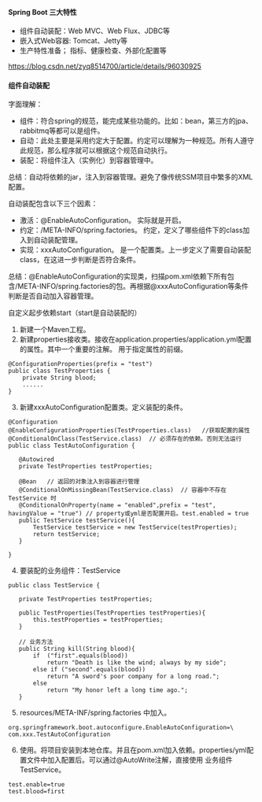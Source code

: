 #### Spring Boot 三大特性 ####

* 组件自动装配：Web MVC、Web Flux、JDBC等
* 嵌入式Web容器: Tomcat、Jetty等
* 生产特性准备； 指标、健康检查、外部化配置等

https://blog.csdn.net/zyq8514700/article/details/96030925

#### 组件自动装配 ####

字面理解： 
* 组件：符合spring的规范，能完成某些功能的。比如：bean，第三方的jpa、rabbitmq等都可以是组件。
* 自动：此处主要是采用约定大于配置。约定可以理解为一种规范。所有人遵守此规范，那么程序就可以根据这个规范自动执行。
* 装配：将组件注入（实例化）到容器管理中。

总结：自动将依赖的jar，注入到容器管理。避免了像传统SSM项目中繁多的XML配置。

自动装配包含以下三个因素：
* 激活：@EnableAutoConfiguration。 实际就是开启。
* 约定：/META-INFO/spring.factories。 约定，定义了哪些组件下的class加入到自动装配管理。
* 实现：xxxAutoConfiguration。 是一个配置类。上一步定义了需要自动装配class，在这进一步判断是否符合条件。

总结：@EnableAutoConfiguration的实现类，扫描pom.xml依赖下所有包含/META-INFO/spring.factories的包。再根据@xxxAutoConfiguration等条件
判断是否自动加入容器管理。

自定义起步依赖start（start是自动装配的）
1. 新建一个Maven工程。
2. 新建properties接收类。接收在application.properties/application.yml配置的属性。其中一个重要的注解。
用于指定属性的前缀。
 ````
 @ConfigurationProperties(prefix = "test")
 public class TestProperties {
     private String blood;
     ......
 }
 ````
3. 新建xxxAutoConfiguration配置类。定义装配的条件。

 ````
@Configuration
@EnableConfigurationProperties(TestProperties.class)   //获取配置的属性
@ConditionalOnClass(TestService.class)  // 必须存在的依赖。否则无法运行    
public class TestAutoConfiguration {
 
    @Autowired
    private TestProperties testProperties;
 
    @Bean   // 返回的对象注入到容器进行管理
    @ConditionalOnMissingBean(TestService.class)  // 容器中不存在 TestService 时
    @ConditionalOnProperty(name = "enabled",prefix = "test", havingValue = "true") // property或yml是否配置开启。test.enabled = true
    public TestService testService(){
        TestService testService = new TestService(testProperties);
        return testService;
    }
    
}
 ````

4. 要装配的业务组件：TestService

 ````
public class TestService {
 
    private TestProperties testProperties;
 
    public TestProperties(TestProperties testProperties){
        this.testProperties = testProperties;
    }
 
    // 业务方法
    public String kill(String blood){
        if  ("first".equals(blood))
            return "Death is like the wind; always by my side";
        else if ("second".equals(blood))
            return "A sword's poor company for a long road.";
        else
            return "My honor left a long time ago.";
    }
 ````

5. resources/META-INF/spring.factories 中加入。

 ````
org.springframework.boot.autoconfigure.EnableAutoConfiguration=\
com.xxx.TestAutoConfiguration
 ````

6. 使用。将项目安装到本地仓库。并且在pom.xml加入依赖。properties/yml配置文件中加入配置后。可以通过@AutoWrite注解，直接使用
业务组件 TestService。
 ````
test.enable=true
test.blood=first 
 ````

